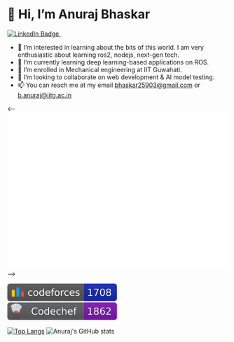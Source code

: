 # 👋 Hi, I’m Anuraj Bhaskar
<div id="badges">
  <a href="https://in.linkedin.com/in/anuraj-bhaskar-92ba73152">
    <img src="https://img.shields.io/badge/LinkedIn-blue?style=for-the-badge&logo=linkedin&logoColor=white" alt="LinkedIn Badge"/>
  </a>
  <img src="https://komarev.com/ghpvc/?username=Pranjal-g083&style=flat-square&color=blue" alt=""/>
  
</div>

- 👀 I’m interested in learning about the bits of this world. I am very enthusiastic about learning ros2, nodejs, next-gen tech.
- 📖  I’m currently learning deep learning-based applications on ROS.
-  🌱 I’m enrolled in Mechanical engineering at IIT Guwahati.
- 💞️ I’m looking to collaborate on web development & AI model testing.
- 📫 You can reach me at my email bhaskar25903@gmail.com or b.anuraj@iitg.ac.in

 <--![Codeforces](https://raw.githubusercontent.com/Pranjal-g083/Codeforces/main/output/light_card.svg#gh-dark-mode-only)-->

![codeforces max rating](https://raw.githubusercontent.com/Pranjal-g083/Codeforces/main/output/max_rating.svg)
![codechef max rating](https://raw.githubusercontent.com/Pranjal-g083/Codeforces/main/output/codechef.svg)

[![Top Langs](https://github-readme-stats.vercel.app/api/top-langs/?username=AnurajBhaskar47&layout=compact)](https://github.com/anuraghazra/github-readme-stats)
![Anuraj's GitHub stats](https://github-readme-stats.vercel.app/api?username=AnurajBhaskar47&show_icons=true&theme=radical)
                  

<!---
AnurajBhaskar47/AnurajBhaskar47 is a ✨ special ✨ repository because its `README.md` (this file) appears on your GitHub profile.
You can click the Preview link to take a look at your changes.
--->
